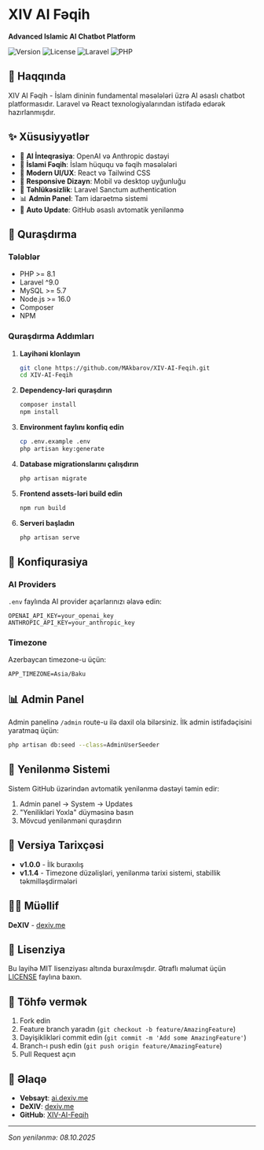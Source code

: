# XIV AI Fəqih

**Advanced Islamic AI Chatbot Platform**

![Version](https://img.shields.io/badge/version-v1.1.4-blue.svg)
![License](https://img.shields.io/badge/license-MIT-green.svg)
![Laravel](https://img.shields.io/badge/Laravel-^9.0-red.svg)
![PHP](https://img.shields.io/badge/PHP-^8.1-purple.svg)

## 📖 Haqqında

XIV AI Fəqih - İslam dininin fundamental məsələləri üzrə AI əsaslı chatbot platformasıdır. Laravel və React texnologiyalarından istifadə edərək hazırlanmışdır.

## ✨ Xüsusiyyətlər

- 🤖 **AI İnteqrasiya**: OpenAI və Anthropic dəstəyi
- 🌙 **İslami Fəqih**: İslam hüququ və fəqih məsələləri
- 🎨 **Modern UI/UX**: React və Tailwind CSS
- 📱 **Responsive Dizayn**: Mobil və desktop uyğunluğu
- 🔐 **Təhlükəsizlik**: Laravel Sanctum authentication
- 📊 **Admin Panel**: Tam idarəetmə sistemi
- 🔄 **Auto Update**: GitHub əsaslı avtomatik yenilənmə

## 🚀 Quraşdırma

### Tələblər

- PHP >= 8.1
- Laravel ^9.0
- MySQL >= 5.7
- Node.js >= 16.0
- Composer
- NPM

### Quraşdırma Addımları

1. **Layihəni klonlayın**
   ```bash
   git clone https://github.com/MAkbarov/XIV-AI-Feqih.git
   cd XIV-AI-Feqih
   ```

2. **Dependency-ləri quraşdırın**
   ```bash
   composer install
   npm install
   ```

3. **Environment faylını konfiq edin**
   ```bash
   cp .env.example .env
   php artisan key:generate
   ```

4. **Database migrationslarını çalışdırın**
   ```bash
   php artisan migrate
   ```

5. **Frontend assets-ləri build edin**
   ```bash
   npm run build
   ```

6. **Serveri başladın**
   ```bash
   php artisan serve
   ```

## 🔧 Konfiqurasiya

### AI Providers

`.env` faylında AI provider açarlarınızı əlavə edin:

```env
OPENAI_API_KEY=your_openai_key
ANTHROPIC_API_KEY=your_anthropic_key
```

### Timezone

Azerbaycan timezone-u üçün:

```env
APP_TIMEZONE=Asia/Baku
```

## 📊 Admin Panel

Admin panelinə `/admin` route-u ilə daxil ola bilərsiniz. İlk admin istifadəçisini yaratmaq üçün:

```bash
php artisan db:seed --class=AdminUserSeeder
```

## 🔄 Yenilənmə Sistemi

Sistem GitHub üzərindən avtomatik yenilənmə dəstəyi təmin edir:

1. Admin panel → System → Updates
2. "Yenilikləri Yoxla" düyməsinə basın
3. Mövcud yenilənməni quraşdırın

## 📝 Versiya Tarixçəsi

- **v1.0.0** - İlk buraxılış
- **v1.1.4** - Timezone düzəlişləri, yenilənmə tarixi sistemi, stabillik təkmilləşdirmələri

## 👨‍💻 Müəllif

**DeXIV** - [dexiv.me](https://dexiv.me)

## 📄 Lisenziya

Bu layihə MIT lisenziyası altında buraxılmışdır. Ətraflı məlumat üçün [LICENSE](LICENSE) faylına baxın.

## 🤝 Töhfə vermək

1. Fork edin
2. Feature branch yaradın (`git checkout -b feature/AmazingFeature`)
3. Dəyişiklikləri commit edin (`git commit -m 'Add some AmazingFeature'`)
4. Branch-ı push edin (`git push origin feature/AmazingFeature`)
5. Pull Request açın

## 🔗 Əlaqə

- **Vebsayt**: [ai.dexiv.me](https://ai.dexiv.me)
- **DeXIV**: [dexiv.me](https://dexiv.me)
- **GitHub**: [XIV-AI-Feqih](https://github.com/MAkbarov/XIV-AI-Feqih)

---

*Son yenilənmə: 08.10.2025*